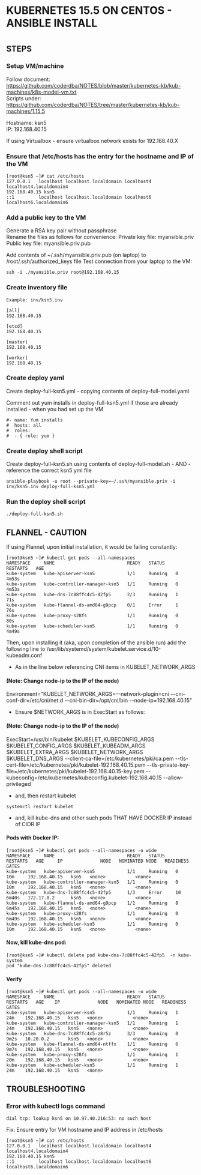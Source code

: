 # 
# KUBERNETES 15.5 ON CENTOS - ANSIBLE INSTALL
#

## STEPS

### Setup VM/machine

Follow document: https://github.com/coderdba/NOTES/blob/master/kubernetes-kb/kub-machines/k8s-model-vm.txt  
Scripts under: https://github.com/coderdba/NOTES/tree/master/kubernetes-kb/kub-machines/1.15.5  

Hostname: ksn5  
IP: 192.168.40.15  

If using Virtualbox - ensure virtualbox network exists for 192.168.40.X

### Ensure that /etc/hosts has the entry for the hostname and IP of the VM
```
[root@ksn5 ~]# cat /etc/hosts
127.0.0.1   localhost localhost.localdomain localhost4 localhost4.localdomain4
192.168.40.15 ksn5
::1         localhost localhost.localdomain localhost6 localhost6.localdomain6
```

### Add a public key to the VM
Generate a RSA key pair without passphrase  
Rename the files as follows for convenience:
Private key file: myansible.priv
Public key file: myansible.priv.pub  

Add contents of ~/.ssh/myansible.priv.pub (on laptop) to /root/.ssh/authorized_keys file
Test connection from your laptop to the VM:
```
ssh -i ./myansible.priv root@192.168.40.15
```

### Create inventory file
```
Example: inv/ksn5.inv
```
```
[all]
192.168.40.15

[etcd]
192.168.40.15

[master]
192.168.40.15

[worker]
192.168.40.15
```

### Create deploy yaml

Create deploy-full-ksn5.yml - copying contents of deploy-full-model.yaml

Comment out yum installs in deploy-full-ksn5.yml if those are already installed - when you had set up the VM

```
#- name: Yum installs
#  hosts: all
#  roles:
#  - { role: yum }
```
### Create deploy shell script

Create deploy-full-ksn5.sh using contents of deploy-full-model.sh - AND - reference the correct ksn5 yml file  
```
ansible-playbook -u root --private-key=~/.ssh/myansible.priv -i inv/ksn5.inv deploy-full-ksn5.yml
```
### Run the deploy shell script
```
./deploy-full-ksn5.sh  
```


## FLANNEL - CAUTION

If using Flannel, upon initial installation, it would be failing constantly:
```
[root@ksn5 ~]# kubectl get pods --all-namespaces
NAMESPACE     NAME                           READY   STATUS    RESTARTS   AGE
kube-system   kube-apiserver-ksn5            1/1     Running   0          4m53s
kube-system   kube-controller-manager-ksn5   1/1     Running   0          4m53s
kube-system   kube-dns-7c88ffc4c5-42fp5      2/3     Running   1          71s
kube-system   kube-flannel-ds-amd64-g9pcp    0/1     Error     1          76s
kube-system   kube-proxy-s28fs               1/1     Running   0          80s
kube-system   kube-scheduler-ksn5            1/1     Running   0          4m49s
```

Then, upon installing it (aka, upon completion of the ansible run)
add the following line to /usr/lib/systemd/system/kubelet.service.d/10-kubeadm.conf  
- As in the line below referencing CNI items in KUBELET_NETWORK_ARGS
#### (Note: Change node-ip to the IP of the node)   
Environment="KUBELET_NETWORK_ARGS=--network-plugin=cni --cni-conf-dir=/etc/cni/net.d --cni-bin-dir=/opt/cni/bin --node-ip=192.168.40.15"  

- Ensure $NETWORK_ARGS is in ExecStart as follows:  
#### (Note: Change node-ip to the IP of the node)
ExecStart=/usr/bin/kubelet $KUBELET_KUBECONFIG_ARGS $KUBELET_CONFIG_ARGS $KUBELET_KUBEADM_ARGS $KUBELET_EXTRA_ARGS $KUBELET_NETWORK_ARGS $KUBELET_DNS_ARGS --client-ca-file=/etc/kubernetes/pki/ca.pem --tls-cert-file=/etc/kubernetes/pki/kubelet-192.168.40.15.pem --tls-private-key-file=/etc/kubernetes/pki/kubelet-192.168.40.15-key.pem --kubeconfig=/etc/kubernetes/kubeconfig.kubelet-192.168.40.15 --allow-privileged  

- and, then restart kubelet
```
systemctl restart kubelet
```  

- and, kill kube-dns and other such pods THAT HAVE DOCKER IP instead of CIDR IP   
#### Pods with Docker IP:
```
[root@ksn5 ~]# kubectl get pods --all-namespaces -o wide
NAMESPACE     NAME                           READY   STATUS    RESTARTS   AGE     IP              NODE   NOMINATED NODE   READINESS GATES
kube-system   kube-apiserver-ksn5            1/1     Running   0          10m     192.168.40.15   ksn5   <none>           <none>
kube-system   kube-controller-manager-ksn5   1/1     Running   0          10m     192.168.40.15   ksn5   <none>           <none>
kube-system   kube-dns-7c88ffc4c5-42fp5      1/3     Error     10         6m40s   172.17.0.2      ksn5   <none>           <none>
kube-system   kube-flannel-ds-amd64-g9pcp    1/1     Running   8          6m45s   192.168.40.15   ksn5   <none>           <none>
kube-system   kube-proxy-s28fs               1/1     Running   0          6m49s   192.168.40.15   ksn5   <none>           <none>
kube-system   kube-scheduler-ksn5            1/1     Running   0          10m     192.168.40.15   ksn5   <none>           <none>
```

#### Now, kill kube-dns pod:
```
[root@ksn5 ~]# kubectl delete pod kube-dns-7c88ffc4c5-42fp5  -n kube-system
pod "kube-dns-7c88ffc4c5-42fp5" deleted
```

#### Verify
```
[root@ksn5 ~]# kubectl get pods --all-namespaces -o wide
NAMESPACE     NAME                           READY   STATUS    RESTARTS   AGE    IP              NODE   NOMINATED NODE   READINESS GATES
kube-system   kube-apiserver-ksn5            1/1     Running   1          24m    192.168.40.15   ksn5   <none>           <none>
kube-system   kube-controller-manager-ksn5   1/1     Running   1          24m    192.168.40.15   ksn5   <none>           <none>
kube-system   kube-dns-7c88ffc4c5-z8r5z      3/3     Running   0          9m2s   10.20.0.2       ksn5   <none>           <none>
kube-system   kube-flannel-ds-amd64-ntffx    1/1     Running   6          9m7s   192.168.40.15   ksn5   <none>           <none>
kube-system   kube-proxy-s28fs               1/1     Running   1          20m    192.168.40.15   ksn5   <none>           <none>
kube-system   kube-scheduler-ksn5            1/1     Running   1          24m    192.168.40.15   ksn5   <none>
```

## TROUBLESHOOTING

### Error with kubectl logs command
```
dial tcp: lookup ksn5 on 10.97.40.216:53: no such host
```

Fix:  Ensure entry for VM hostname and IP address in /etc/hosts
```
[root@ksn5 ~]# cat /etc/hosts
127.0.0.1   localhost localhost.localdomain localhost4 localhost4.localdomain4
192.168.40.15 ksn5
::1         localhost localhost.localdomain localhost6 localhost6.localdomain6
```
